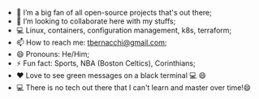 - 🔭 I’m a big fan of all open-source projects that's out there;
- 👯 I’m looking to collaborate here with my stuffs;
- 💻 Linux, containers, configuration management, k8s, terraform;
- 📫 How to reach me: tbernacchi@gmail.com;
- 😄 Pronouns: He/Him;
- ⚡ Fun fact: Sports, NBA (Boston Celtics), Corinthians;
- ❤️ Love to see green messages on a black terminal 💻 😄
- 💻 There is no tech out there that I can't learn and master over time!😄
